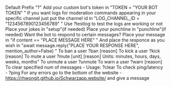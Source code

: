 Default Prefix "?"
Add your custom bot's token in "TOKEN = "YOUR BOT TOKEN" "
If you want logs for moderation commands appearing in your specific channel just put the channel id in "LOG_CHANNEL_ID = "1234567890123456789" "
Use ?testlog to test the logs are working or not
Place your jokes in "setup"(if needed)
Place your punchline in "punchline"(if needed)
Want the bot to respond to certain messages? Place your message in  "if content == "PLACE MESSAGE HERE" "
And place the responce as you wish in "await message.reply("PLACE YOUR RESPONSE HERE", mention_author=False) "
To ban a user ?ban <user> [reason]
To kick a user ?kick <user> [reason]
To mute a user ?mute <user> <duration> [unit] [reason]
Units: minutes, hours, days, weeks, months"
To unmute a user ?unmute
To warn a user ?warn <user> [reason]
To clear specified num of messages - Usage: ?clear <number>
To check ping/latency - ?ping
For any errors go to the bottom of the website - https://rhwongit.github.io/Schwarzapp.website/ and give a message
